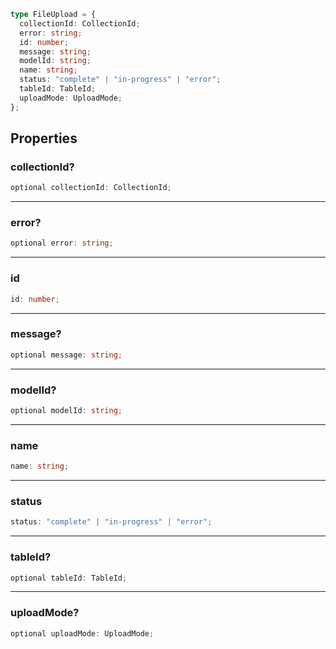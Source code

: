 ```ts
type FileUpload = {
  collectionId: CollectionId;
  error: string;
  id: number;
  message: string;
  modelId: string;
  name: string;
  status: "complete" | "in-progress" | "error";
  tableId: TableId;
  uploadMode: UploadMode;
};
```

## Properties

### collectionId?

```ts
optional collectionId: CollectionId;
```

***

### error?

```ts
optional error: string;
```

***

### id

```ts
id: number;
```

***

### message?

```ts
optional message: string;
```

***

### modelId?

```ts
optional modelId: string;
```

***

### name

```ts
name: string;
```

***

### status

```ts
status: "complete" | "in-progress" | "error";
```

***

### tableId?

```ts
optional tableId: TableId;
```

***

### uploadMode?

```ts
optional uploadMode: UploadMode;
```
